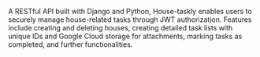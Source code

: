 A RESTful API built with Django and Python, House-taskly enables users to securely manage house-related tasks through JWT authorization. Features include creating and deleting houses, creating detailed task lists with unique IDs and Google Cloud storage for attachments, marking tasks as completed, and further functionalities.
